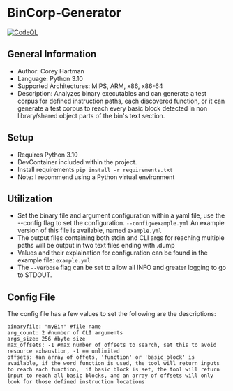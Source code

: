 # BinCorp-Generator

[![CodeQL](https://github.com/Xenios91/BinCorp-Generator/actions/workflows/codeql-analysis.yml/badge.svg)](https://github.com/Xenios91/BinCorp-Generator/actions/workflows/codeql-analysis.yml)

## General Information
- Author: Corey Hartman
- Language: Python 3.10
- Supported Architectures: MIPS, ARM, x86, x86-64
- Description: Analyzes binary executables and can generate a test corpus for defined instruction paths, each discovered function, or it can generate a test corpus to reach every basic block detected in non library/shared object parts of the bin's text section.

## Setup
- Requires Python 3.10
- DevContainer included within the project.
- Install requirements ```pip install -r requirements.txt```
- Note: I recommend using a Python virtual environment

## Utilization
- Set the binary file and argument configuration within a yaml file, use the --config flag to set the configuration. ```--config=example.yml``` An example version of this file is available, named ```example.yml```
- The output files containing both stdin and CLI args for reaching multiple paths will be output in two text files ending with .dump
- Values and their explaination for configuration can be found in the example file: ```example.yml```
- The ```--verbose``` flag can be set to allow all INFO and greater logging to go to STDOUT.

## Config File
The config file has a few values to set the following are the descriptions:
```
binaryfile: "myBin" #file name
arg_count: 2 #number of CLI arguments
args_size: 256 #byte size
max_offsets: -1 #max number of offsets to search, set this to avoid resource exhaustion, -1 == unlimited
offsets: #an array of offets, 'function' or 'basic_block' is available, if the word function is used, the tool will return inputs to reach each function,  if basic block is set, the tool will return input to reach all basic blocks, and an array of offsets will only look for those defined instruction locations
```

